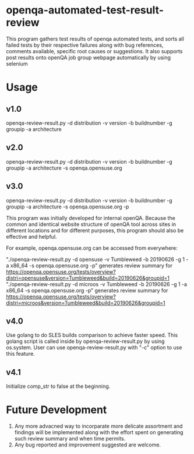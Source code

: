 # openqa-automated-test-result-review
This program gathers test results of openqa automated tests, and sorts all failed tests by their respective failures along with bug references, comments available, specific root causes or suggestions. It also supports post results onto openQA job group webpage automatically by using selenium

# Usage
## v1.0
openqa-review-result.py -d distribution -v version -b buildnumber -g groupip -a architecture
## v2.0
openqa-review-result.py -d distribution -v version -b buildnumber -g groupip -a architecture -s openqa.opensuse.org 
## v3.0
openqa-review-result.py -d distribution -v version -b buildnumber -g groupip -a architecture -s openqa.opensuse.org -p



This program was initially developed for internal openQA. Because the common and identical website structure of openQA tool across sites in different locations and for different purposes, this program should also be effective and helpful. 

For example, openqa.opensuse.org can be accessed from everywhere:

"./openqa-review-result.py -d opensuse -v Tumbleweed -b 20190626 -g 1 -a x86_64 -s openqa.opensuse.org -p" generates review summary for   
https://openqa.opensuse.org/tests/overview?distri=opensuse&version=Tumbleweed&build=20190626&groupid=1 
"./openqa-review-result.py -d microos -v Tumbleweed -b 20190626 -g 1 -a x86_64 -s openqa.opensuse.org -p" generates review summary for
https://openqa.opensuse.org/tests/overview?distri=microos&version=Tumbleweed&build=20190626&groupid=1
## v4.0
Use golang to do SLES builds comparison to achieve faster speed. This golang script is called inside by openqa-review-result.py by using os.system. User can use openqa-review-result.py with "-c" option to use this feature.
## v4.1
Initialize comp_str to false at the beginning.


# Future Development
1. Any more advacned way to incorparate more delicate assortment and findings will be implemented along with the effort spent on generating such review summary and when time permits.
2. Any bug reported and improvement suggested are welcome.

